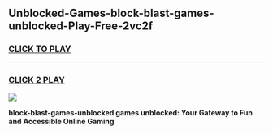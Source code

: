 
## Unblocked-Games-block-blast-games-unblocked-Play-Free-2vc2f
<h3>
<a href="https://premium76.site?title=block-blast-games-unblocked&ref=15A">CLICK TO PLAY</a></h3>
<hr>

<h3>
<a href="https://premium76.site?title=block-blast-games-unblocked&ref=15A">CLICK 2 PLAY</a>
  
</h3>

<a href="https://premium76.site?title=block-blast-games-unblocked&ref=15A"><img src="https://clearcache.store/games.png"></a>


**block-blast-games-unblocked games unblocked: Your Gateway to Fun and Accessible Online Gaming**
